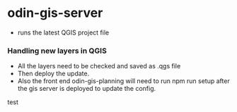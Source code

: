 # odin-gis-server

- runs the latest QGIS project file

### Handling new layers in QGIS

- All the layers need to be checked and saved as .qgs file
- Then deploy the update.
- Also the front end odin-gis-planning will need to run npm run setup after the gis server is
  deployed to update the config.

test
